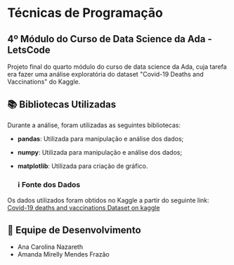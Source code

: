 # Técnicas de Programação
## 4º Módulo do Curso de Data Science da Ada - LetsCode
Projeto final do quarto módulo do curso de data science da Ada, cuja tarefa era fazer uma análise exploratória do dataset "Covid-19 Deaths and Vaccinations" do Kaggle.

## 📚 Bibliotecas Utilizadas
Durante a análise, foram utilizadas as seguintes bibliotecas:

- **pandas**: Utilizada para manipulação e análise dos dados;
- **numpy**: Utilizada para manipulação e análise dos dados;
- **matplotlib**: Utilizada para criação de gráfico.

  ### ℹ️ Fonte dos Dados
Os dados utilizados foram obtidos no Kaggle a partir do seguinte link: [Covid-19 deaths and vaccinations Dataset on kaggle]([https://www.kaggle.com/datasets/tohidkhanbagani/covid-19-deaths-and-vaccinations-dataset?select=COVID_VACCINATIONS.csv])


## 🚀 Equipe de Desenvolvimento
- Ana Carolina Nazareth
- Amanda Mirelly Mendes Frazão

